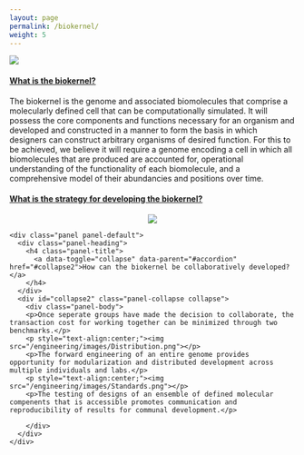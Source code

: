 ```yaml
---
layout: page
permalink: /biokernel/
weight: 5
---
```


<html>
<head>
  <meta name="viewport" content="width=device-width, initial-scale=1">
  <link rel="stylesheet" href="https://maxcdn.bootstrapcdn.com/bootstrap/3.3.7/css/bootstrap.min.css">
  <script src="https://ajax.googleapis.com/ajax/libs/jquery/3.2.1/jquery.min.js"></script>
  <script src="https://maxcdn.bootstrapcdn.com/bootstrap/3.3.7/js/bootstrap.min.js"></script>
</head>
<body>

<img src="/engineering/images/Biokernel.png">

<div class="container">

  <div class="panel-group" id="accordion">
    <div class="panel panel-default">
      <div class="panel-heading">
        <h4 class="panel-title">
          <a data-toggle="collapse" data-parent="#accordion" href="#collapse1">What is the biokernel?</a>
        </h4>
      </div>
      <div id="collapse1" class="panel-collapse collapse">
        <div class="panel-body">The biokernel is the genome and associated biomolecules that comprise a molecularly defined cell that can be computationally simulated. It will possess the core components and functions necessary for an organism and developed and constructed in a manner to form the basis in which designers can construct arbitrary organisms of desired function.
For this to be achieved, we believe it will require a genome encoding a cell in which all biomolecules that are produced are accounted for, operational understanding of the functionality of each biomolecule, and a comprehensive model of their abundancies and positions over time.</div>
      </div>
    </div>
	
	
   <div class="panel panel-default">
      <div class="panel-heading">
        <h4 class="panel-title">
          <a data-toggle="collapse" data-parent="#accordion" href="#collapse3">What is the strategy for developing the biokernel?</a>
        </h4>
      </div>
      <div id="collapse3" class="panel-collapse collapse">
        <div class="panel-body">
				<p style="text-align:center;"><img src="/engineering/images/Approaches.png"></p>
		</div>
      </div>
    </div>

	
    <div class="panel panel-default">
      <div class="panel-heading">
        <h4 class="panel-title">
          <a data-toggle="collapse" data-parent="#accordion" href="#collapse2">How can the biokernel be collaboratively developed?</a>
        </h4>
      </div>
      <div id="collapse2" class="panel-collapse collapse">
        <div class="panel-body">
		<p>Once seperate groups have made the decision to collaborate, the transaction cost for working together can be minimized through two benchmarks.</p>
		<p style="text-align:center;"><img src="/engineering/images/Distribution.png"></p>
		<p>The forward engineering of an entire genome provides opportunity for modularization and distributed development across multiple individuals and labs.</p>
		<p style="text-align:center;"><img src="/engineering/images/Standards.png"></p>
		<p>The testing of designs of an ensemble of defined molecular compenents that is accessible promotes communication and reproducibility of results for communal development.</p>
		
		</div>
      </div>
    </div>
  </div> 
</div>
    
</body>
</html>
